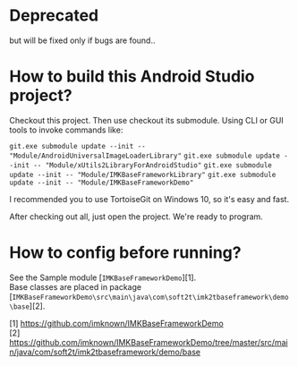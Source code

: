 # Deprecated
but will be fixed only if bugs are found..

# How to build this Android Studio project?
Checkout this project. Then use checkout its submodule.
Using CLI or GUI tools to invoke commands like:

`git.exe submodule update --init -- "Module/AndroidUniversalImageLoaderLibrary"`
`git.exe submodule update --init -- "Module/xUtils2LibraryForAndroidStudio"`
`git.exe submodule update --init -- "Module/IMKBaseFrameworkLibrary"`
`git.exe submodule update --init -- "Module/IMKBaseFrameworkDemo"`

I recommended you to use TortoiseGit on Windows 10, so it's easy and fast.

After checking out all, just open the project. We're ready to program.

# How to config before running?
See the Sample module [`IMKBaseFrameworkDemo`][1].  
Base classes are placed in package  [`IMKBaseFrameworkDemo\src\main\java\com\soft2t\imk2tbaseframework\demo\base`][2].


[1] https://github.com/imknown/IMKBaseFrameworkDemo  
[2] https://github.com/imknown/IMKBaseFrameworkDemo/tree/master/src/main/java/com/soft2t/imk2tbaseframework/demo/base
